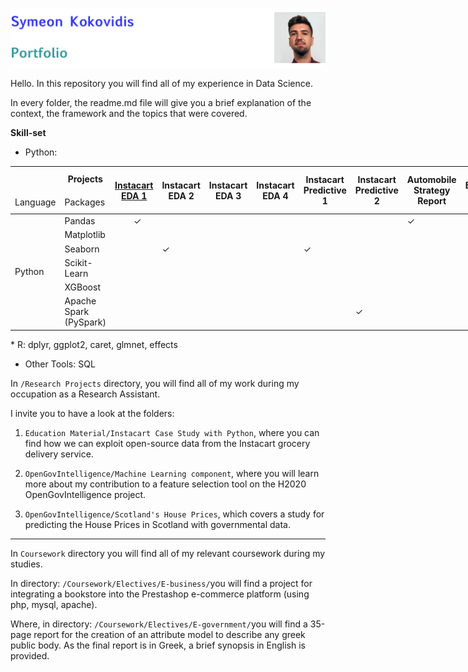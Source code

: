 ![ID banner](id_banner.jpg)

Hello. In this repository you will find all of my experience in Data Science.

In every folder, the readme.md file will give you a brief explanation of the context, the framework and the topics that were covered.

**Skill-set**  

* Python: 
<table style="undefined;table-layout: fixed; width: 936px">
<colgroup>
<col style="width: 80px">
<col style="width: 84px">
<col style="width: 60px">
<col style="width: 60px">
<col style="width: 60px">
<col style="width: 61px">
<col style="width: 61px">
<col style="width: 61px">
<col style="width: 72px">
<col style="width: 64px">
<col style="width: 107px">
<col style="width: 96px">
<col style="width: 70px">
</colgroup>
<thead>
  <tr>
    <th>﻿</th>
    <th>Projects</th>
    <th rowspan="2"><a href="https://github.com/kokovidis/portfolio/tree/master/Research%20Projects/Educational%20Material/Instacart%20Case%20Study%20with%20Python" target="_blank" rel="noopener noreferrer">Instacart</a><br><a href="https://github.com/kokovidis/portfolio/tree/master/Research%20Projects/Educational%20Material/Instacart%20Case%20Study%20with%20Python" target="_blank" rel="noopener noreferrer">EDA 1</a></th>
    <th rowspan="2">Instacart<br>EDA 2</th>
    <th rowspan="2">Instacart<br>EDA 3</th>
    <th rowspan="2">Instacart<br>EDA 4</th>
    <th rowspan="2">Instacart<br>Predictive 1</th>
    <th rowspan="2">Instacart<br>Predictive 2</th>
    <th rowspan="2">Automobile <br>Strategy <br>Report</th>
    <th rowspan="2">Employee<br>Attrition</th>
    <th rowspan="2">Movie <br>Recommendation <br>Systems</th>
    <th rowspan="2">Labelling Yelp's<br>Restaurant <br>Reviews<br></th>
    <th rowspan="2">Spotify<br>Streaming<br>Data<br></th>
  </tr>
  <tr>
    <td>Language</td>
    <td>Packages</td>
  </tr>
</thead>
<tbody>
  <tr>
    <td rowspan="6">Python</td>
    <td>Pandas</td>
    <td>&nbsp;&nbsp;&nbsp;&nbsp;&nbsp;&nbsp;&nbsp;&nbsp;✓</td>
    <td></td>
    <td></td>
    <td></td>
    <td></td>
    <td></td>
    <td>✓</td>
    <td></td>
    <td></td>
    <td></td>
    <td></td>
  </tr>
  <tr>
    <td>Matplotlib</td>
    <td></td>
    <td></td>
    <td></td>
    <td></td>
    <td></td>
    <td></td>
    <td></td>
    <td></td>
    <td></td>
    <td></td>
    <td></td>
  </tr>
  <tr>
    <td>Seaborn</td>
    <td></td>
    <td>✓</td>
    <td></td>
    <td></td>
    <td>✓</td>
    <td></td>
    <td></td>
    <td></td>
    <td></td>
    <td></td>
    <td></td>
  </tr>
  <tr>
    <td>Scikit-Learn</td>
    <td></td>
    <td></td>
    <td></td>
    <td></td>
    <td></td>
    <td></td>
    <td></td>
    <td></td>
    <td></td>
    <td></td>
    <td></td>
  </tr>
  <tr>
    <td>XGBoost</td>
    <td></td>
    <td></td>
    <td></td>
    <td></td>
    <td></td>
    <td></td>
    <td></td>
    <td></td>
    <td></td>
    <td></td>
    <td></td>
  </tr>
  <tr>
    <td>Apache Spark<br>(PySpark)</td>
    <td></td>
    <td></td>
    <td></td>
    <td></td>
    <td></td>
    <td>✓</td>
    <td></td>
    <td></td>
    <td></td>
    <td></td>
    <td></td>
  </tr>
</tbody>
</table>
* R: dplyr, ggplot2, caret, glmnet, effects


* Other Tools: SQL

In `/Research Projects` directory, you will find all of my work during my occupation as a Research Assistant. 

I invite you to have a look at the folders:  

1. `Education Material/Instacart Case Study with Python`, where you can find how we can exploit open-source data from the Instacart grocery delivery service.

2. `OpenGovIntelligence/Machine Learning component`, where you will learn more about my contribution to a feature selection tool on the H2020 OpenGovIntelligence project.

3. `OpenGovIntelligence/Scotland's House Prices`, which covers a study for predicting the House Prices in Scotland with governmental data.


<hr> </hr>

In `Coursework` directory you will find all of my relevant coursework during my studies. 


In directory:
`/Coursework/Electives/E-business/`you will find a project for integrating a bookstore into the Prestashop e-commerce platform (using php, mysql, apache).


Where, in directory:
`/Coursework/Electives/E-government/`you will find a 35-page report for the creation of an attribute model to describe any greek public body. As the final report is in Greek, a brief synopsis in English is provided.